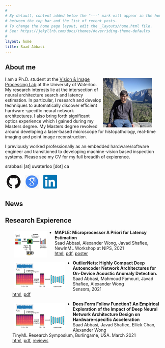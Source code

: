 ```yaml
---
#
# By default, content added below the "---" mark will appear in the home page
# between the top bar and the list of recent posts.
# To change the home page layout, edit the _layouts/home.html file.
# See: https://jekyllrb.com/docs/themes/#overriding-theme-defaults
#
layout: home
title: Saad Abbasi
---
```


## About me

<img src="assets/me.jpeg" height="160" style="float:right; margin:5px 25px 5px 5px">

I am a Ph.D. student at the [Vision & Image Processing Lab](https://uwaterloo.ca/vision-image-processing-lab/) at the University of Waterloo. My research interests lie at the intersection of neural architecture search and latency estimation. In particular, I research and develop techniques to automatically discover efficient hardware-specific neural network architectures. I also bring forth significant optics experience which I gained during my Masters degree. My Masters degree revolved around developing a laser-based microscope for histopathology, real-time imaging and point image reconstruction.

I previously worked professionally as an embedded hardware/software engineer and transitioned to developing machine-vision based inspection systems. Please see my CV for my full breadth of expierence.


srabbasi [at] uwaterloo [dot] ca

<a href="https://github.com/saadabbasi/">
<img src="assets/GitHub-Mark-120px-plus.png" height="45" style="float:top; margin:5px"></a>
<a href="https://scholar.google.com/citations?user=HkNlM6oAAAAJ&hl=en&oi=ao">
<img src="assets/scholar.png" height="45" style="float:top; margin:5px"></a>
<a href="https://www.linkedin.com/in/saad-abbasi-4bb54663/">
<img src="assets/linkedin.png" height="45" style="float:top; margin:5px"></a>

## News

## Research Expierence

<img src="assets/MAPLE_overview.png" height="85" style="float:left; margin:5px 25px 0px 30px">

- **MAPLE: Microprocessor A Priori for Latency Estimation**<br/>
Saad Abbasi, Alexander Wong, Javad Shafiee, <br/>
NewInML Workshop at NIPS, 2021 <br/>
[html](https://arxiv.org/abs/2111.15106), [pdf](https://arxiv.org/pdf/2111.15106.pdf), [poster](assets/MAPLE_Poster.pdf)

<img src="assets/outliernets.webp" height="85" style="float:left; margin:5px 25px 0px 30px">

- **OutlierNets: Highly Compact Deep Autoencoder Network Architectures for On-Device Acoustic Anomaly Detection.**<br/>
Saad Abbasi, Mahmoud Famouri, Javad Shafiee, Alexander Wong<br/>
Sensors, 2021 <br/>
[html](https://www.mdpi.com/1424-8220/21/14/4805), [pdf](https://www.mdpi.com/1424-8220/21/14/4805/pdf)

<img src="assets/outliernets.webp" height="85" style="float:left; margin:5px 25px 0px 30px">

- **Does Form Follow Function? An Empirical Exploration of the Impact of Deep Neural Network Architecture Design on Hardware-specific Acceleration**<br/>
Saad Abbasi, Javad Shafiee, Ellick Chan, Alexander Wong<br/>
TinyML Research Symposium, Burlingame, USA. March 2021 <br/>
[html](https://arxiv.org/abs/2107.04144), [pdf](https://arxiv.org/pdf/2107.04144), [reviews](https://openreview.net/forum?id=-iuG__7I9QE)

